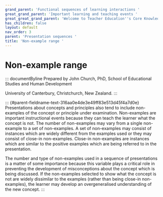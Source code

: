 ```yaml
---
grand_parent: 'Functional sequences of learning interactions '
great_grand_parent: 'Important learning and teaching events '
great_great_grand_parent: 'Welcome to Teacher Education''s Core Knowledge and Skills.'
has_children: false
layout: default
nav_order: 3
parent: 'Presentation sequences '
title: 'Non-example range '
---
```

# Non-example range 


::: documentByline
Prepared by John Church, PhD, School of Educational Studies and Human
Development

University of Canterbury, Christchurch, New Zealand.
:::

::: {#parent-fieldname-text-316aa0e4de3e49ff83e513d45f4a7d0e}
Presentations about concepts and principles also tend to include
non-examples of the concept or principle under examination. Non-examples
are important instructional events because they can teach the learner
what the concept is not. The number of non-examples may vary from a
single non-example to a set of non-examples. A set of non-examples may
consist of instances which are widely different from the examples used
or they may consist of close-in non-examples. Close-in non-examples are
instances which are similar to the positive examples which are being
referred to in the presentation.

The number and type of non-examples used in a sequence of presentations
is a matter of some importance because this variable plays a critical
role in preventing the development of misconceptions about the concept
which is being discussed. If the non-examples selected to show what the
concept is not are widely dissimilar to the examples (rather than being
close-in non-examples), the learner may develop an overgeneralised
understanding of the new concept.
:::
